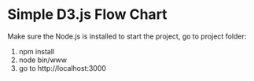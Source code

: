 # Simple D3.js Flow Chart
Make sure the Node.js is installed
to start the project, go to project folder: 
1. npm install
2. node bin/www
3. go to http://localhost:3000
